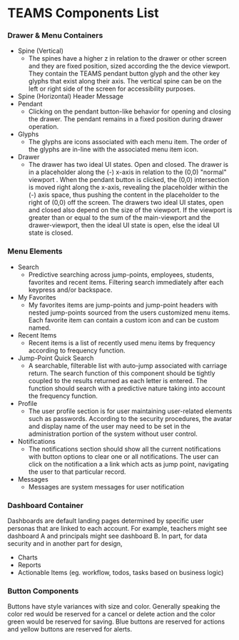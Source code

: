 # TEAMS Components List

### Drawer & Menu Containers
- Spine (Vertical)
  - The spines have a higher z in relation to the drawer or other screen and they are fixed position, sized according the the device viewport. They contain the TEAMS pendant button glyph and the other key glyphs that exist along their axis. The vertical spine can be on the left or right side of the screen for accessibility purposes.
- Spine (Horizontal) Header Message
- Pendant
  - Clicking on the pendant button-like behavior for opening and closing the drawer. The pendant remains in a fixed position during drawer operation.
- Glyphs
  - The glyphs are icons associated with each menu item. The order of the glyphs are in-line with the associated menu item icon.
- Drawer
  - The drawer has two ideal UI states. Open and closed. The drawer is in a placeholder along the (-) x-axis in relation to the (0,0) "normal" viewport . When the pendant button is clicked, the (0,0) intersection is moved right along the x-axis, revealing the placeholder within the (-) axis space, thus pushing the content in the placeholder to the right of (0,0) off the screen. The drawers two ideal UI states, open and closed also depend on the size of the viewport. If the viewport is greater than or equal to the sum of the main-viewport and the drawer-viewport, then the ideal UI state is open, else the ideal UI state is closed.

### Menu Elements
- Search
  - Predictive searching across jump-points, employees, students, favorites and recent items. Filtering search immediately after each keypress and/or backspace.
- My Favorites
  - My favorites items are jump-points and jump-point headers with nested jump-points sourced from the users customized menu items. Each favorite item can contain a custom icon and can be custom named.
- Recent Items
  - Recent items is a list of recently used menu items by frequency according to frequency function.
- Jump-Point Quick Search
  - A searchable, filterable list with auto-jump associated with carriage return. The search function of this component should be tightly coupled to the results returned as each letter is entered. The function should search with a predictive nature taking into account the frequency function.
- Profile
  - The user profile section is for user maintaining user-related elements such as passwords. According to the security procedures, the avatar and display name of the user may need to be set in the administration portion of the system without user control.
- Notifications
  - The notifications section should show all the current notifications with button options to clear one or all notifications. The user can click on the notification a a link which acts as jump point, navigating the user to that particular record.
- Messages
  - Messages are system messages for user notification

### Dashboard Container
Dashboards are default landing pages determined by specific user personas that are linked to each account. For example, teachers might see dashboard A and principals might see dashboard B. In part, for data security and in another part for design,
- Charts
- Reports
- Actionable Items (eg. workflow, todos, tasks based on business logic)

### Button Components
Buttons have style variances with size and color. Generally speaking the color red would be reserved for a cancel or delete action and the color green would be reserved for saving. Blue buttons are reserved for actions and yellow buttons are reserved for alerts.
